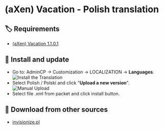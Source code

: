 # (aXen) Vacation - Polish translation

## 🏷️ Requirements

- [(aXen) Vacation 1.1.0.1](https://invisioncommunity.com/files/file/9928-axen-vacation/)

## 🧰 Install and update

- Go to: AdminCP -> Customization -> LOCALIZATION -> **Languages**.  
  ![Install the Translation](https://files.axendev.net/github/lang/acpLang.png)
- Select Polish / Polski and click "**Upload a new version**".  
  ![Manual Upload](https://files.axendev.net/github/lang/uploadNewVersion.png)
- Select file .xml from packet and click install button.

## 🔌 Download from other sources

- [invisionize.pl](https://forum.invisionize.pl/files/file/836-axen-vacation-polish-translation/)
